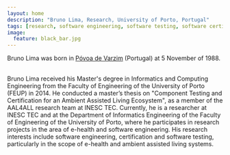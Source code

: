 ```yaml
---
layout: home
description: "Bruno Lima, Research, University of Porto, Portugal"
tags: [research, software engineering, software testing, software certification, Ambient Assisted Living]
image:
  feature: black_bar.jpg
---
```


Bruno Lima was born in [Póvoa de Varzim](http://en.wikipedia.org/wiki/P%C3%B3voa_de_Varzim) (Portugal) at 5 November of 1988. 
<br/><br/>

Bruno Lima received his Master's degree in Informatics and Computing Engineering from the Faculty of Engineering of the University of Porto (FEUP) in 2014. He conducted a master’s thesis on "Component Testing and Certification for an Ambient Assisted Living Ecosystem", as a member of the AAL4ALL research team at INESC TEC. Currently, he is a researcher at INESC TEC and at the Department of Informatics Engineering of the Faculty of Engineering of the University of Porto, where he participates in research projects in the area of e-health and software engineering. His research interests include software engineering, certification and software testing, particularly in the scope of e-health and ambient assisted living systems.




